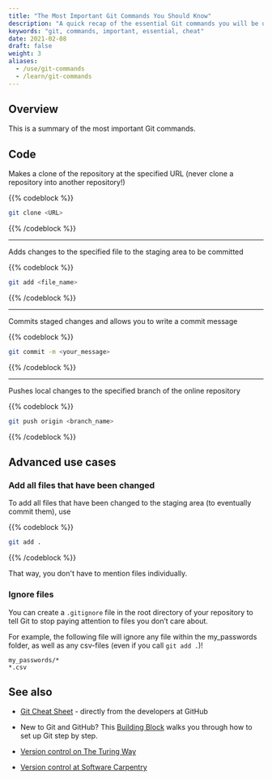 ```yaml
---
title: "The Most Important Git Commands You Should Know"
description: "A quick recap of the essential Git commands you will be using everyday."
keywords: "git, commands, important, essential, cheat"
date: 2021-02-08
draft: false
weight: 3
aliases:
  - /use/git-commands
  - /learn/git-commands
---
```


## Overview

This is a summary of the most important Git commands.


## Code

Makes a clone of the repository at the specified URL (never clone a repository into another repository!)

{{% codeblock %}}
```bash
git clone <URL>
```
{{% /codeblock %}}

---

Adds changes to the specified file to the staging area to be committed

{{% codeblock %}}
```bash
git add <file_name>
```
{{% /codeblock %}}

---

Commits staged changes and allows you to write a commit message

{{% codeblock %}}
```bash
git commit -m <your_message>
```
{{% /codeblock %}}

---

Pushes local changes to the specified branch of the online repository

{{% codeblock %}}
```bash
git push origin <branch_name>
```
{{% /codeblock %}}

## Advanced use cases

### Add all files that have been changed

To add all files that have been changed to the staging area (to eventually commit them), use

{{% codeblock %}}
```bash
git add .
```
{{% /codeblock %}}

That way, you don't have to mention files individually.

### Ignore files

You can create a `.gitignore` file in the root directory of your repository to tell Git to stop paying attention to files you don’t care about.

For example, the following file will ignore any file within the my_passwords folder, as well as any csv-files (even if you call `git add .`)!

  ```
  my_passwords/*
  *.csv
  ```


## See also

* [Git Cheat Sheet](https://education.github.com/git-cheat-sheet-education.pdf) - directly from the developers at GitHub

* New to Git and GitHub? This [Building Block](/building-blocks/configure-your-computer/statistics-and-computation/git/) walks you through how to set up Git step by step.

* [Version control on The Turing Way](https://the-turing-way.netlify.app/reproducible-research/vcs.html)

* [Version control at Software Carpentry](http://swcarpentry.github.io/git-novice/)

